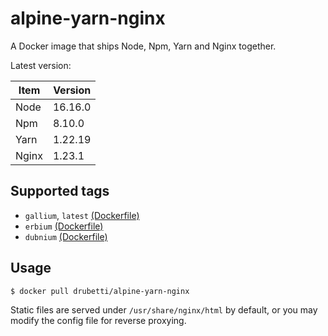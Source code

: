 # alpine-yarn-nginx

A Docker image that ships Node, Npm, Yarn and Nginx together.

Latest version:

| Item  | Version |
|-------|---------|
| Node  | 16.16.0 |
| Npm   | 8.10.0  |
| Yarn  | 1.22.19 |
| Nginx | 1.23.1  | 

## Supported tags
* `gallium`, `latest` [(Dockerfile)](https://github.com/drubetti/alpine-yarn-nginx/blob/gallium/Dockerfile)
* `erbium` [(Dockerfile)](https://github.com/drubetti/alpine-yarn-nginx/blob/erbium/Dockerfile)
* `dubnium` [(Dockerfile)](https://github.com/drubetti/alpine-yarn-nginx/blob/dubnium/Dockerfile)

## Usage

`$ docker pull drubetti/alpine-yarn-nginx`

Static files are served under `/usr/share/nginx/html` by default, or you may modify the config file for reverse proxying.
